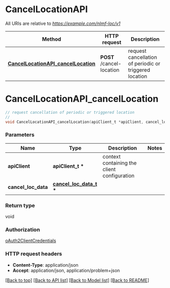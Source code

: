 # CancelLocationAPI

All URIs are relative to *https://example.com/nlmf-loc/v1*

Method | HTTP request | Description
------------- | ------------- | -------------
[**CancelLocationAPI_cancelLocation**](CancelLocationAPI.md#CancelLocationAPI_cancelLocation) | **POST** /cancel-location | request cancellation of periodic or triggered location


# **CancelLocationAPI_cancelLocation**
```c
// request cancellation of periodic or triggered location
//
void CancelLocationAPI_cancelLocation(apiClient_t *apiClient, cancel_loc_data_t * cancel_loc_data);
```

### Parameters
Name | Type | Description  | Notes
------------- | ------------- | ------------- | -------------
**apiClient** | **apiClient_t \*** | context containing the client configuration |
**cancel_loc_data** | **[cancel_loc_data_t](cancel_loc_data.md) \*** |  | 

### Return type

void

### Authorization

[oAuth2ClientCredentials](../README.md#oAuth2ClientCredentials)

### HTTP request headers

 - **Content-Type**: application/json
 - **Accept**: application/json, application/problem+json

[[Back to top]](#) [[Back to API list]](../README.md#documentation-for-api-endpoints) [[Back to Model list]](../README.md#documentation-for-models) [[Back to README]](../README.md)

